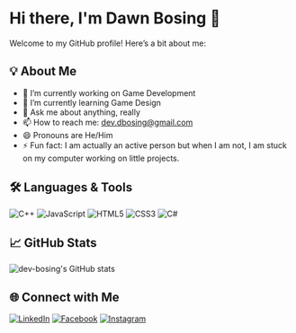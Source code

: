 # Hi there, I'm Dawn Bosing 👋

Welcome to my GitHub profile! Here’s a bit about me:

## 💡 About Me
- 🔭 I’m currently working on Game Development
- 🌱 I’m currently learning Game Design
- 💬 Ask me about anything, really
- 📫 How to reach me: dev.dbosing@gmail.com
- 😄 Pronouns are He/Him
- ⚡ Fun fact: I am actually an active person but when I am not, I am stuck on my computer working on little projects.

## 🛠️ Languages & Tools
![C++](https://img.shields.io/badge/-C++-111?style=flat&logo=c%2b%2b&logoColor=fff)
![JavaScript](https://img.shields.io/badge/-JavaScript-111?style=flat&logo=JavaScript&logoColor=fff)
![HTML5](https://img.shields.io/badge/-HTML5-111?style=flat&logo=html5&logoColor=fff)
![CSS3](https://img.shields.io/badge/-CSS3-111?style=flat&logo=css3&logoColor=fff)
![C#](https://img.shields.io/badge/-C%23-111?style=flat&logo=c-sharp&logoColor=fff)
<!-- Add more badges as needed -->

## 📈 GitHub Stats
![dev-bosing's GitHub stats](https://github-readme-stats.vercel.app/api?username=dev-bosing&show_icons=true&theme=default)

<!--
## 🚀 Featured Projects
- [Project Name](Project Link) — Short description
- [Project Name](Project Link) — Short description 
-->

## 🌐 Connect with Me
[![LinkedIn](https://img.shields.io/badge/-LinkedIn-0077B5?style=flat&logo=linkedin&logoColor=white)](https://www.linkedin.com/in/bosingdawn/)
[![Facebook](https://img.shields.io/badge/-Facebook-1da1f2?style=flat&logo=facebook&logoColor=white)](https://www.facebook.com/bosingdawn)
[![Instagram](https://img.shields.io/badge/-Instagram-1da1f2?style=flat&logo=instagram&logoColor=white)](https://www.instagram.com/bsngd_/)
<!-- Add more as needed -->

<!--
**dev-bosing/dev-bosing** is a ✨ _special_ ✨ repository because its `README.md` (this file) appears on your GitHub profile.
-->
